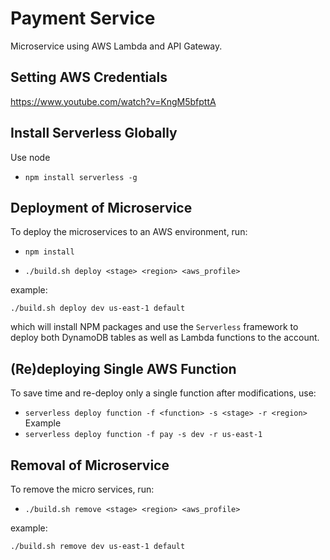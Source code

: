 # Payment Service
Microservice using AWS Lambda and API Gateway.
## Setting AWS Credentials  
https://www.youtube.com/watch?v=KngM5bfpttA  

## Install Serverless Globally
Use node
* `npm install serverless -g`
## Deployment of Microservice

To deploy the microservices to an AWS environment, run:  
* `npm install`

* `./build.sh deploy <stage> <region> <aws_profile>`
  
example:  
    
`./build.sh deploy dev us-east-1 default`

which will install NPM packages and use the `Serverless` framework to deploy both
DynamoDB tables as well as Lambda functions to the account.

## (Re)deploying Single AWS Function  
To save time and re-deploy only a single function after modifications, use:  
* `serverless deploy function -f <function> -s <stage> -r <region>`
Example
* `serverless deploy function -f pay -s dev -r us-east-1`

## Removal of Microservice
To remove the micro services, run:

* `./build.sh remove <stage> <region> <aws_profile>`

example:  

`./build.sh remove dev us-east-1 default`
